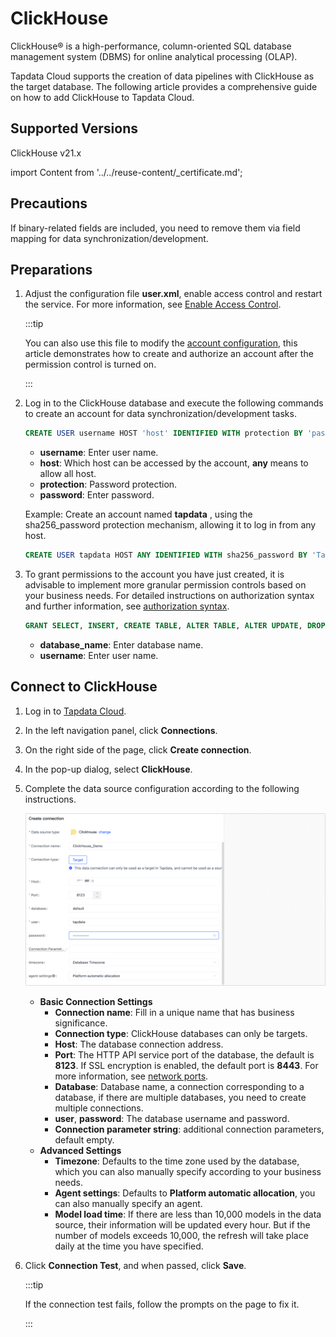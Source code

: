 # ClickHouse

ClickHouse® is a high-performance, column-oriented SQL database management system (DBMS) for online analytical processing (OLAP). 

Tapdata Cloud supports the creation of data pipelines with ClickHouse as the target database. The following article provides a comprehensive guide on how to add ClickHouse to Tapdata Cloud.

## Supported Versions

ClickHouse v21.x

import Content from '../../reuse-content/_certificate.md';

<Content />

## Precautions

If binary-related fields are included, you need to remove them via field mapping for data synchronization/development.

## Preparations

1. Adjust the configuration file **user.xml**, enable access control and restart the service. For more information, see [Enable Access Control](https://clickhouse.com/docs/zh/operations/access-rights#enabling-access-control).

   :::tip

   You can also use this file to modify the [account configuration](https://clickhouse.com/docs/zh/operations/settings/settings-users/), this article demonstrates how to create and authorize an account after the permission control is turned on.

   :::

2. Log in to the ClickHouse database and execute the following commands to create an account for data synchronization/development tasks.

   ```sql
   CREATE USER username HOST 'host' IDENTIFIED WITH protection BY 'password';
   ```

   * **username**: Enter user name.
   * **host**: Which host can be accessed by the account, **any** means to allow all host.
   * **protection**: Password protection.
   * **password**: Enter password.

   Example: Create an account named **tapdata** , using the sha256_password protection mechanism, allowing it to log in from any host.

   ```sql
   CREATE USER tapdata HOST ANY IDENTIFIED WITH sha256_password BY 'Tap@123456';
   ```

3. To grant permissions to the account you have just created, it is advisable to implement more granular permission controls based on your business needs. For detailed instructions on authorization syntax and further information, see [authorization syntax](https://clickhouse.com/docs/en/sql-reference/statements/grant).

   ```sql
   GRANT SELECT, INSERT, CREATE TABLE, ALTER TABLE, ALTER UPDATE, DROP TABLE, TRUNCATE ON database_name.* TO username
   ```

   * **database_name**: Enter database name.
   * **username**: Enter user name.
   
   

## Connect to ClickHouse

1. Log in to [Tapdata Cloud](https://cloud.tapdata.io/).

2. In the left navigation panel, click **Connections**.

3. On the right side of the page, click **Create connection**.

4. In the pop-up dialog, select **ClickHouse**.

5. Complete the data source configuration according to the following instructions.

   ![clickhouse_connection](../../images/clickhouse_connection.png)

   * **Basic Connection Settings**
      * **Connection name**: Fill in a unique name that has business significance.
      * **Connection type**: ClickHouse databases can only be targets.
      * **Host**: The database connection address.
      * **Port**: The HTTP API service port of the database, the default is **8123**. If SSL encryption is enabled, the default port is **8443**. For more information, see [network ports](https://clickhouse.com/docs/en/guides/sre/network-ports/).
      * **Database**: Database name, a connection corresponding to a database, if there are multiple databases, you need to create multiple connections.
      * **user**, **password**: The database username and password.
      * **Connection parameter string**: additional connection parameters, default empty.
   * **Advanced Settings**
      * **Timezone**: Defaults to the time zone used by the database, which you can also manually specify according to your business needs.
      * **Agent settings**: Defaults to **Platform automatic allocation**, you can also manually specify an agent.
      * **Model load time**: If there are less than 10,000 models in the data source, their information will be updated every hour. But if the number of models exceeds 10,000, the refresh will take place daily at the time you have specified.

6. Click **Connection Test**, and when passed, click **Save**.

   :::tip

   If the connection test fails, follow the prompts on the page to fix it.

   :::
